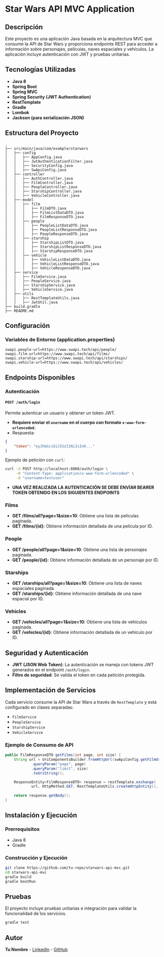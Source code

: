 # Star Wars API MVC Application

## Descripción
Este proyecto es una aplicación Java basada en la arquitectura MVC que consume la API de Star Wars y proporciona endpoints REST para acceder a información sobre personajes, películas, naves espaciales y vehículos. La aplicación incluye autenticación con JWT y pruebas unitarias.

## Tecnologías Utilizadas
- **Java 8**
- **Spring Boot**
- **Spring MVC**
- **Spring Security (JWT Authentication)**
- **RestTemplate**
- **Gradle**
- **Lombok**
- **Jackson (para serialización JSON)**

## Estructura del Proyecto
```
.
├── src/main/java/com/example/starwars
│   ├── config
│   │   ├── AppConfig.java
│   │   ├── JwtAuthenticationFilter.java
│   │   ├── SecurityConfig.java
│   │   ├── SwApiConfig.java
│   ├── controller
│   │   ├── AuthController.java
│   │   ├── FilmController.java
│   │   ├── PeopleController.java
│   │   ├── StarshipController.java
│   │   ├── VehicleController.java
│   ├── model
│   │   ├── film
│   │   │   ├── FilmDTO.java
│   │   │   ├── FilmListDataDTO.java
│   │   │   ├── FilmResponseDTO.java
│   │   ├── people
│   │   │   ├── PeopleListDataDTO.java
│   │   │   ├── PeopleListResponseDTO.java
│   │   │   ├── PeopleResponseDTO.java
│   │   ├── starship   
│   │   │   ├── StarshipListDTO.java
│   │   │   ├── StarshipListResponseDTO.java
│   │   │   ├── StarshipResponseDTO.java
│   │   ├── vehicle
│   │   │   ├── VehicleListDataDTO.java
│   │   │   ├── VehicleListResponseDTO.java
│   │   │   ├── VehicleResponseDTO.java
│   ├── service
│   │   ├── FilmService.java
│   │   ├── PeopleService.java
│   │   ├── StarshipService.java
│   │   ├── VehicleService.java
│   ├── utils
│   │   ├── RestTemplateUtils.java
│   │   ├── JwtUtil.java
├── build.gradle
├── README.md
```

## Configuración
### Variables de Entorno (application.properties)
```properties
swapi.people-url=https://www.swapi.tech/api/people/
swapi.film-url=https://www.swapi.tech/api/films/
swapi.starship-url=https://www.swapi.tech/api/starships/
swapi.vehicle-url=https://www.swapi.tech/api/vehicles/
```

## Endpoints Disponibles
### Autenticación
#### `POST /auth/login`

Permite autenticar un usuario y obtener un token JWT.

- **Requiere enviar el `username` en el cuerpo con formato `x-www-form-urlencoded`.**
- Respuesta:

```json
{
    "token": "eyJhbGciOiJIUzI1NiIsInR..."
}
```

Ejemplo de petición con `curl`:

```sh
curl -X POST http://localhost:8080/auth/login \
     -H "Content-Type: application/x-www-form-urlencoded" \
     -d "username=testuser"
```

- **UNA VEZ REALIZADA LA AUTENTICACIÓN SE DEBE ENVÍAR BEARER TOKEN OBTENIDO EN LOS SIGUIENTES ENDPOINTS**

### Films
- **GET /films/all?page=1&size=10**: Obtiene una lista de películas paginada.
- **GET /films/{id}**: Obtiene información detallada de una película por ID.

### People
- **GET /people/all?page=1&size=10**: Obtiene una lista de personajes paginada.
- **GET /people/{id}**: Obtiene información detallada de un personaje por ID.

### Starships
- **GET /starships/all?page=1&size=10**: Obtiene una lista de naves espaciales paginada.
- **GET /starships/{id}**: Obtiene información detallada de una nave espacial por ID.

### Vehicles
- **GET /vehicles/all?page=1&size=10**: Obtiene una lista de vehículos paginada.
- **GET /vehicles/{id}**: Obtiene información detallada de un vehículo por ID.

## Seguridad y Autenticación
- **JWT (JSON Web Token)**: La autenticación se maneja con tokens JWT generados en el endpoint `/auth/login`.
- **Filtro de seguridad**: Se valida el token en cada petición protegida.

## Implementación de Servicios
Cada servicio consume la API de Star Wars a través de `RestTemplate` y está configurado en clases separadas:
- `FilmService`
- `PeopleService`
- `StarshipService`
- `VehicleService`

### Ejemplo de Consumo de API
```java
public FilmResponseDTO getFilms(int page, int size) {
    String url = UriComponentsBuilder.fromHttpUrl(swApiConfig.getFilmUrl())
            .queryParam("page", page)
            .queryParam("limit", size)
            .toUriString();

    ResponseEntity<FilmResponseDTO> response = restTemplate.exchange(
            url, HttpMethod.GET, RestTemplateUtils.createHttpEntity(), FilmResponseDTO.class);
    
    return response.getBody();
}
```

## Instalación y Ejecución
### Prerrequisitos
- Java 8
- Gradle

### Construcción y Ejecución
```sh
git clone https://github.com/tu-repo/starwars-api-mvc.git
cd starwars-api-mvc
gradle build
gradle bootRun
```

## Pruebas
El proyecto incluye pruebas unitarias e integración para validar la funcionalidad de los servicios.
```sh
gradle test
```

## Autor
**Tu Nombre** - [LinkedIn](https://www.linkedin.com/in/tu-perfil/) - [GitHub](https://github.com/tu-usuario)

